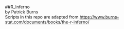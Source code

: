 ##R_Inferno  
by Patrick Burns    
Scripts in this repo are adapted from https://www.burns-stat.com/documents/books/the-r-inferno/
